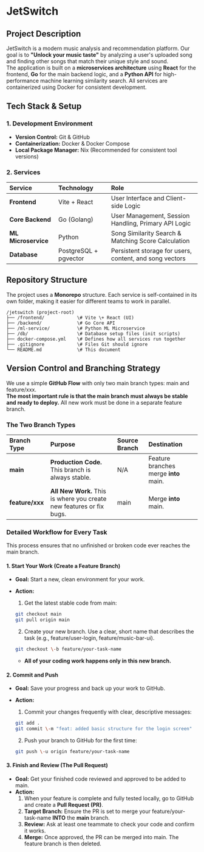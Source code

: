 # **JetSwitch**

## **Project Description**

JetSwitch is a modern music analysis and recommendation platform. Our goal is to **"Unlock your music taste"** by analyzing a user's uploaded song and finding other songs that match their unique style and sound.  
The application is built on a **microservices architecture** using **React** for the frontend, **Go** for the main backend logic, and a **Python API** for high-performance machine learning similarity search. All services are containerized using Docker for consistent development.

## **Tech Stack & Setup**

### **1\. Development Environment**

* **Version Control:** Git & GitHub  
* **Containerization:** Docker & Docker Compose  
* **Local Package Manager:** Nix (Recommended for consistent tool versions)

### **2\. Services**

| Service | Technology | Role |
| :---- | :---- | :---- |
| **Frontend** | Vite \+ React | User Interface and Client-side Logic |
| **Core Backend** | Go (Golang) | User Management, Session Handling, Primary API Logic |
| **ML Microservice** | Python | Song Similarity Search & Matching Score Calculation |
| **Database** | PostgreSQL \+ pgvector | Persistent storage for users, content, and song vectors |

## **Repository Structure**

The project uses a **Monorepo** structure. Each service is self-contained in its own folder, making it easier for different teams to work in parallel.  
```
/jetswitch (project-root)  
├── /frontend/            \# Vite \+ React (UI)  
├── /backend/             \# Go Core API  
├── /ml-service/          \# Python ML Microservice  
├── /db/                  \# Database setup files (init scripts)  
├── docker-compose.yml    \# Defines how all services run together  
├── .gitignore            \# Files Git should ignore  
└── README.md             \# This document
```

## **Version Control and Branching Strategy**

We use a simple **GitHub Flow** with only two main branch types: main and feature/xxx.  
**The most important rule is that the main branch must always be stable and ready to deploy.** All new work must be done in a separate feature branch.

### **The Two Branch Types**

| Branch Type | Purpose | Source Branch | Destination |
| :---- | :---- | :---- | :---- |
| **main** | **Production Code.** This branch is always stable. | N/A | Feature branches merge **into** main. |
| **feature/xxx** | **All New Work.** This is where you create new features or fix bugs. | main | Merge **into** main. |

### **Detailed Workflow for Every Task**

This process ensures that no unfinished or broken code ever reaches the main branch.

#### **1\. Start Your Work (Create a Feature Branch)**

* **Goal:** Start a new, clean environment for your work.  
* **Action:**  
  1. Get the latest stable code from main:  
  ```bash
  git checkout main  
  git pull origin main
  ```

  2. Create your new branch. Use a clear, short name that describes the task (e.g., feature/user-login, feature/music-bar-ui).  
  ```bash
  git checkout \-b feature/your-task-name
  ```

  * **All of your coding work happens only in this new branch.**

#### **2\. Commit and Push**

* **Goal:** Save your progress and back up your work to GitHub.  
* **Action:**  
  1. Commit your changes frequently with clear, descriptive messages:  
  ```bash
  git add .  
  git commit \-m "feat: added basic structure for the login screen"
  ```

  2. Push your branch to GitHub for the first time:  
  ```bash
  git push \-u origin feature/your-task-name
  ```

#### **3\. Finish and Review (The Pull Request)**

* **Goal:** Get your finished code reviewed and approved to be added to main.  
* **Action:**  
  1. When your feature is complete and fully tested locally, go to GitHub and create a **Pull Request (PR)**.  
  2. **Target Branch:** Ensure the PR is set to merge your feature/your-task-name **INTO** the **main** branch.  
  3. **Review:** Ask at least one teammate to check your code and confirm it works.  
  4. **Merge:** Once approved, the PR can be merged into main. The feature branch is then deleted.
